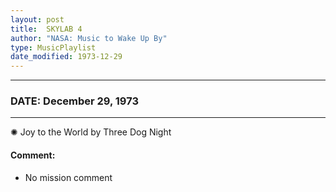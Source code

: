 ```yaml
---
layout: post
title:  SKYLAB 4
author: "NASA: Music to Wake Up By"
type: MusicPlaylist
date_modified: 1973-12-29
---
```


----
### DATE: December 29, 1973
----
✺ Joy to the World by Three Dog Night

#### Comment:
* No mission comment
